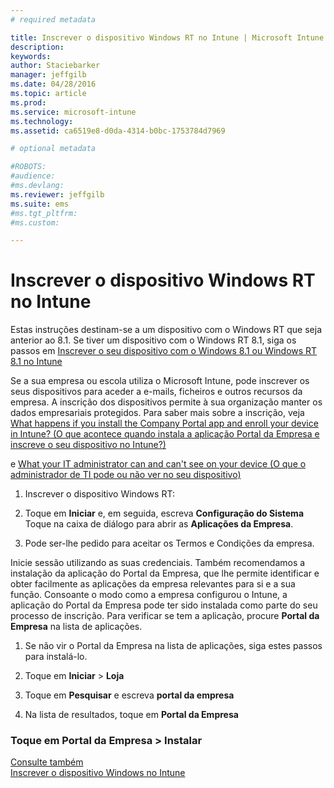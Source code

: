 ```yaml
---
# required metadata

title: Inscrever o dispositivo Windows RT no Intune | Microsoft Intune
description:
keywords:
author: Staciebarker
manager: jeffgilb
ms.date: 04/28/2016
ms.topic: article
ms.prod:
ms.service: microsoft-intune
ms.technology:
ms.assetid: ca6519e8-d0da-4314-b0bc-1753784d7969

# optional metadata

#ROBOTS:
#audience:
#ms.devlang:
ms.reviewer: jeffgilb
ms.suite: ems
#ms.tgt_pltfrm:
#ms.custom:

---
```



# Inscrever o dispositivo Windows RT no Intune

Estas instruções destinam-se a um dispositivo com o Windows RT que seja anterior ao 8.1. Se tiver um dispositivo com o Windows RT 8.1, siga os passos em [Inscrever o seu dispositivo com o Windows 8.1 ou Windows RT 8.1 no Intune](enroll-your-w81-or-rt81-windows.md)

Se a sua empresa ou escola utiliza o Microsoft Intune, pode inscrever os seus dispositivos para aceder a e-mails, ficheiros e outros recursos da empresa. A inscrição dos dispositivos permite à sua organização manter os dados empresariais protegidos. Para saber mais sobre a inscrição, veja [What happens if you install the Company Portal app and enroll your device in Intune? (O que acontece quando instala a aplicação Portal da Empresa e inscreve o seu dispositivo no Intune?)](what-happens-if-you-install-the-company-portal-app-and-enroll-your-device-in-intune-windows.md)


e [What your IT administrator can and can't see on your device (O que o administrador de TI pode ou não ver no seu dispositivo)](what-can-your-it-administrator-see-when-you-enroll-your-device-in-intune-windows.md)

1.  Inscrever o dispositivo Windows RT:

2.  Toque em **Iniciar** e, em seguida, escreva **Configuração do Sistema** Toque na caixa de diálogo para abrir as **Aplicações da Empresa**.

3.  Pode ser-lhe pedido para aceitar os Termos e Condições da empresa.

Inicie sessão utilizando as suas credenciais. Também recomendamos a instalação da aplicação do Portal da Empresa, que lhe permite identificar e obter facilmente as aplicações da empresa relevantes para si e a sua função. Consoante o modo como a empresa configurou o Intune, a aplicação do Portal da Empresa pode ter sido instalada como parte do seu processo de inscrição. Para verificar se tem a aplicação, procure **Portal da Empresa** na lista de aplicações.

1.  Se não vir o Portal da Empresa na lista de aplicações, siga estes passos para instalá-lo.

2.  Toque em **Iniciar** &gt; **Loja**

3.  Toque em **Pesquisar** e escreva **portal da empresa**

4.  Na lista de resultados, toque em **Portal da Empresa**

### Toque em **Portal da Empresa** &gt; **Instalar**
[Consulte também](enroll-your-device-in-intune-windows.md)</br>
[Inscrever o dispositivo Windows no Intune](using-your-windows-device-with-intune.md)



<!--HONumber=May16_HO2-->


